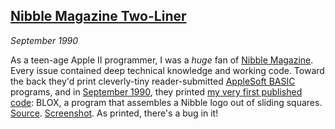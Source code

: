 ## [Nibble Magazine Two-Liner][nibble2]

*September 1990*

As a teen-age Apple II programmer, I was a *huge* fan of [Nibble Magazine][nibble]. Every issue contained deep technical knowledge and working code. Toward the back they'd print cleverly-tiny reader-submitted [AppleSoft BASIC][applesoft] programs, and in [September 1990][nibble1], they printed [my very first published code][nibble2]: BLOX, a program that assembles a Nibble logo out of sliding squares. [Source][source]. [Screenshot][snap]. As printed, there's a bug in it!

[applesoft]: https://en.wikipedia.org/wiki/Applesoft_BASIC
[nibble]:    http://www.nibblemagazine.com/
[nibble1]:   misc/nibble/nibble1.jpg
[nibble2]:   misc/nibble/nibble2.jpg
[source]:    misc/nibble/nibble.txt
[snap]:      misc/nibble/blox.png